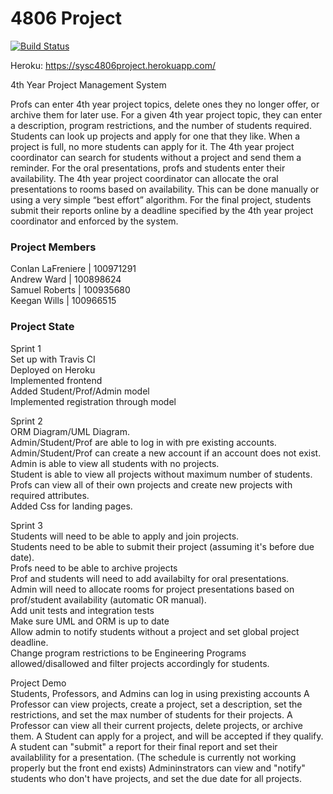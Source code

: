 # 4806 Project

[![Build Status](https://travis-ci.org/Apocahub/4806Project.svg?branch=master)](https://travis-ci.org/Apocahub/4806Project)

Heroku: https://sysc4806project.herokuapp.com/

4th Year Project Management System</br>

Profs can enter 4th year project topics, delete ones they no longer offer, or archive them for later use. For a given 4th year project topic, they can enter a description, program restrictions, and the number of students required. Students can look up projects and apply for one that they like. When a project is full, no more students can apply for it. The 4th year project coordinator can search for students without a project and send them a reminder. For the oral presentations, profs and students enter their availability. The 4th year project coordinator can allocate the oral presentations to rooms based on availability. This can be done manually or using a very simple “best effort” algorithm. For the final project, students submit their reports online by a deadline specified by the 4th year project coordinator and enforced by the system.

### Project Members

Conlan LaFreniere | 100971291 <br/>
Andrew Ward | 100898624 <br/>
Samuel Roberts | 100935680 <br/>
Keegan Wills | 100966515

### Project State

Sprint 1 <br/>
Set up with Travis CI <br/>
Deployed on Heroku <br/>
Implemented frontend <br/>
Added Student/Prof/Admin model <br/>
Implemented registration through model <br/>

Sprint 2 <br/>
ORM Diagram/UML Diagram. <br/>
Admin/Student/Prof are able to log in with pre existing accounts. <br/>
Admin/Student/Prof can create a new account if an account does not exist. <br/>
Admin is able to view all students with no projects. <br/>
Student is able to view all projects without maximum number of students. <br/>
Profs can view all of their own projects and create new projects with required attributes. <br/>
Added Css for landing pages. <br/>


Sprint 3 <br/>
Students will need to be able to apply and join projects. <br/>
Students need to be able to submit their project (assuming it's before due date). <br/>
Profs need to be able to archive projects <br/>
Prof and students will need to add availabilty for oral presentations. <br/>
Admin will need to allocate rooms for project presentations based on prof/student availability (automatic OR manual). <br/>
Add unit tests and integration tests <br/>
Make sure UML and ORM is up to date <br/>
Allow admin to notify students without a project and set global project deadline. <br/>
Change program restrictions to be Engineering Programs allowed/disallowed and filter projects accordingly for students. <br/>

Project Demo <br/>
Students, Professors, and Admins can log in using prexisting accounts
A Professor can view projects, create a project, set a description, set the restrictions, and set the max number of students for their projects.
A Professor can view all their current projects, delete projects, or archive them.
A Student can apply for a project, and will be accepted if they qualify. A student can "submit" a report for their final report
and set their availablility for a presentation. (The schedule is currently not working properly but the front end exists) 
Admininstrators can view and "notify" students who don't have projects, and set the due date for all projects.
